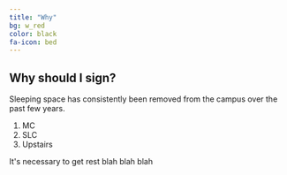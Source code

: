 ```yaml
---
title: "Why"
bg: w_red
color: black
fa-icon: bed
---
```


## Why should I sign?

Sleeping space has consistently been removed from the campus over the past few years. 

1. MC
2. SLC
3. Upstairs

It's necessary to get rest blah blah blah 
